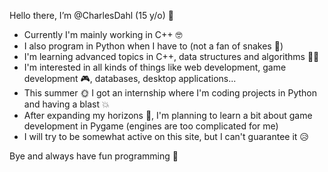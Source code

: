 Hello there, I’m @CharlesDahl (15 y/o) 👋

- Currently I'm mainly working in C++ 🤓
- I also program in Python when I have to (not a fan of snakes 🐍)
- I'm learning advanced topics in C++, data structures and algorithms 👨‍💻
- I'm interested in all kinds of things like web development, game development 🎮, databases, desktop applications...
- This summer 🌞 I got an internship where I'm coding projects in Python and having a blast 💥
- After expanding my horizons 🦅, I'm planning to learn a bit about game development in Pygame (engines are too complicated for me)
- I will try to be somewhat active on this site, but I can't guarantee it 😥

Bye and always have fun programming 👋
